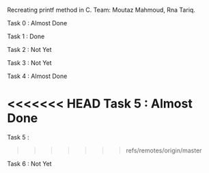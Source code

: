 Recreating printf method in C.
Team: Moutaz Mahmoud, Rna Tariq.

Task 0 : Almost Done

Task 1 : Done

Task 2 : Not Yet

Task 3 : Not Yet

Task 4 : Almost Done

<<<<<<< HEAD
Task 5 : Almost Done
=======
Task 5 :
>>>>>>> refs/remotes/origin/master

Task 6 : Not Yet
